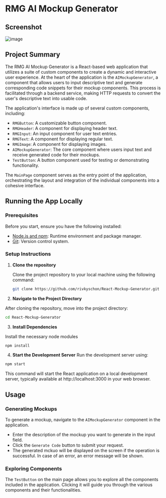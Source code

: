 # RMG AI Mockup Generator

## Screenshot

![image](https://github.com/rivkyschon/React-Mockup-Generator/assets/113901370/1f2b29b2-5050-497e-ba60-7e413476bd25)

## Project Summary

The RMG AI Mockup Generator is a React-based web application that utilizes a suite of custom components to create a dynamic and interactive user experience. At the heart of the application is the `AIMockupGenerator`, a component that allows users to input descriptive text and generate corresponding code snippets for their mockup components. This process is facilitated through a backend service, making HTTP requests to convert the user's descriptive text into usable code.

The application's interface is made up of several custom components, including:

- `RMGButton`: A customizable button component.
- `RMGHeader`: A component for displaying header text.
- `RMGInput`: An input component for user text entries.
- `RMGText`: A component for displaying regular text.
- `RMGImage`: A component for displaying images.
- `AIMockupGenerator`: The core component where users input text and receive generated code for their mockups.
- `TestButton`: A button component used for testing or demonstrating functionality.

The `MainPage` component serves as the entry point of the application, orchestrating the layout and integration of the individual components into a cohesive interface.

## Running the App Locally

### Prerequisites

Before you start, ensure you have the following installed:
- [Node.js and npm](https://nodejs.org/en/): Runtime environment and package manager.
- [Git](https://git-scm.com/): Version control system.

### Setup Instructions

1. **Clone the repository**

   Clone the project repository to your local machine using the following command:

   ```sh
   git clone https://github.com/rivkyschon/React-Mockup-Generator.git
   ```

2. **Navigate to the Project Directory**

After cloning the repository, move into the project directory:

```sh
cd React-Mockup-Generator
```
3. **Install Dependencies**

Install the necessary node modules
```sh
npm install
```

4. **Start the Development Server**
Run the development server using:
   
```sh
npm start
```
This command will start the React application on a local development server, typically available at http://localhost:3000 in your web browser.

## Usage

### Generating Mockups

To generate a mockup, navigate to the `AIMockupGenerator` component in the application.

- Enter the description of the mockup you want to generate in the input field.
- Click the `Generate Code` button to submit your request.
- The generated mckuo  will be displayed on the screen if the operation is successful. In case of an error, an error message will be shown.

### Exploring Components

The `TestButton` on the main page allows you to explore all the components included in the application. Clicking it will guide you through the various components and their functionalities.

